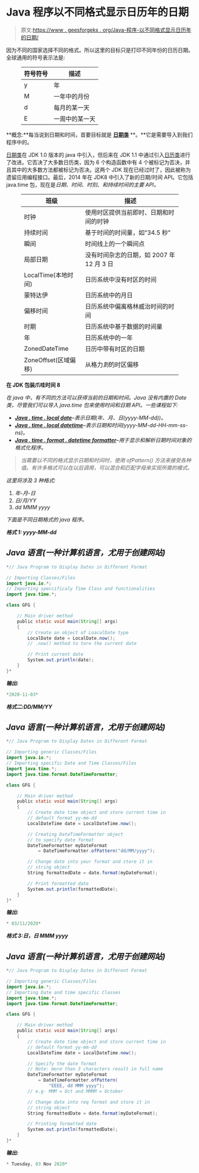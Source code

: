 # Java 程序以不同格式显示日历年的日期

> 原文:[https://www . geesforgeks . org/Java-程序-以不同格式显示日历年的日期/](https://www.geeksforgeeks.org/java-program-to-display-dates-of-a-calendar-year-in-different-format/)

因为不同的国家选择不同的格式。所以这里的目标只是打印不同年份的日历日期。全球通用的符号表示法是:

<figure class="table">

| 符号符号 | 描述 |
| --- | --- |
| y | 年 |
| M | 一年中的月份 |
| d | 每月的某一天 |
| E | 一周中的某一天 |

</figure>

**概念:**每当说到日期和时间，首要目标就是 [**日期类**](https://www.geeksforgeeks.org/date-class-java-examples/) **。**它是需要导入到我们程序中的。

[日期类](https://www.geeksforgeeks.org/date-class-java-examples/)在 JDK 1.0 版本的 java 中引入，但后来在 JDK 1.1 中通过引入[日历类](https://www.geeksforgeeks.org/calendar-class-in-java-with-examples/)进行了改进。它否决了大多数日历类，因为 6 个构造函数中有 4 个被标记为否决，并且其中的大多数方法都被标记为否决。这两个 JDK 现在已经过时了，因此被称为遗留应用编程接口。最后，2014 年在 JDK8 中引入了新的日期/时间 API。它包括 java.time 包，现在是*日期、时间、时刻*、*和持续时间的主要 API。*

<figure class="table">

| 班级 | 描述 |
| --- | --- |
| 时钟 | 使用时区提供当前即时、日期和时间的时钟 |
| 持续时间 | 基于时间的时间量，如“34.5 秒” |
| 瞬间 | 时间线上的一个瞬间点 |
| 局部日期 | 没有时间杂志的日期，如 2007 年 12 月 3 日 |
| LocalTime(本地时间) | 日历系统中没有时区的时间 |
| 蒙特达伊 | 日历系统中的月日 |
| 偏移时间 | 日历系统中偏离格林威治时间的时间 |
| 时期 | 日历系统中基于数据的时间量 |
| 年 | 日历系统中的一年 |
| ZonedDateTime | 日历中带有时区的日期 |
| ZoneOffset(区域偏移) | 从格力*到*的时区偏移 |

</figure>

**在 JDK 包装爪哇时间 8**

*在 java 中，有不同的方法可以获得当前的日期和时间。Java 没有内置的 Date 类，尽管我们可以导入 java.time 包来使用时间和日期 API。一些课程如下:*

*   *[**Java . time . local date**](https://www.geeksforgeeks.org/localdate-format-method-in-java/)–表示日期(年、月、日(yyyy-MM-dd))。*
*   *[**Java . time . local datetime**](https://www.geeksforgeeks.org/localdatetime-parse-method-in-java-with-examples/)–表示日期和时间(yyyy-MM-dd-HH-mm-ss-ns)。*
*   *[**Java . time . format . datetime formatter**](https://www.geeksforgeeks.org/localdate-format-method-in-java/)–用于显示和解析日期时间对象的格式化程序。*

> *当需要以不同的格式显示日期和时间时，使用 *ofPattern()* 方法来接受各种值。有许多格式可以在以后调用，可以混合和匹配字母来实现所需的模式。*

*这里将涉及 3 种格式:*

1.  *年-月-日*
2.  *日/月/YY*
3.  *dd MMM yyyy*

*下面是不同日期格式的 java 程序。*

***格式 1: yyyy-MM-dd***

## *Java 语言(一种计算机语言，尤用于创建网站)*

```java
*// Java Program to Display Dates in Different Format

// Importing Classes/Files
import java.io.*;
// Importing speccificaly Time Class and functionalities
import java.time.*;

class GFG {

    // Main driver method
    public static void main(String[] args)
    {
        // Create an object of LoacalDate type
        LocalDate date = LocalDate.now();
        // .now() method to tore the current date

        // Print current date
        System.out.println(date);
    }
}*
```

***输出:***

```java
*2020-11-03*
```

***格式二:DD/MM/YY***

## *Java 语言(一种计算机语言，尤用于创建网站)*

```java
*// Java Program to Display Dates in Different Format

// Importing generic Classes/Files
import java.io.*;
// Importing specific Date and Time Classes/Files
import java.time.*;
import java.time.format.DateTimeFormatter;

class GFG {

    // Main driver method
    public static void main(String[] args)
    {
        // Create date time object and store current time in
        // default format yy-mm-dd
        LocalDateTime date = LocalDateTime.now();

        // Creating DateTimeFormatter object
        // to specify date format
        DateTimeFormatter myDateFormat
            = DateTimeFormatter.ofPattern("dd/MM/yyyy");

        // Change date into your format and store it in
        // string object
        String formattedDate = date.format(myDateFormat);

        // Print formatted date
        System.out.println(formattedDate);
    }
}*
```

***输出:***

```java
* 03/11/2020*
```

***格式 3:日，日 MMM yyyy***

## *Java 语言(一种计算机语言，尤用于创建网站)*

```java
*// Java Program to Display Dates in Different Format

// Importing generic Classes/Files
import java.io.*;
// Importing Date and time specific Classes
import java.time.*;
import java.time.format.DateTimeFormatter;

class GFG {

    // Main driver method
    public static void main(String[] args)
    {
        // Create date time object and store current time in
        // default format yy-mm-dd
        LocalDateTime date = LocalDateTime.now();

        // Specify the date format
        // Note: more than 3 characters result in full name
        DateTimeFormatter myDateFormat
            = DateTimeFormatter.ofPattern(
                "EEEE, dd MMM yyyy");
        // e.g- MMM = Oct and MMMM = October

        // Change date into req format and store it in
        // string object
        String formattedDate = date.format(myDateFormat);

        // Printing formatted date
        System.out.println(formattedDate);
    }
}*
```

***输出:***

```java
* Tuesday, 03 Nov 2020*
```